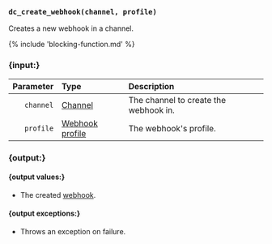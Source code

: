 ### `dc_create_webhook(channel, profile)`

Creates a new webhook in a channel.

{% include 'blocking-function.md' %}


### {input:}

| Parameter | Type                                                      | Description                           |
|----------:|:----------------------------------------------------------|:--------------------------------------|
| `channel` | [Channel](/values/channel.md)                             | The channel to create the webhook in. |
| `profile` | [Webhook profile](/parsables/webhooks/webhook-profile.md) | The webhook's profile.                |


### {output:}

#### {output values:}

* The created [webhook](/values/webhook.md).

#### {output exceptions:}

* Throws an exception on failure.
